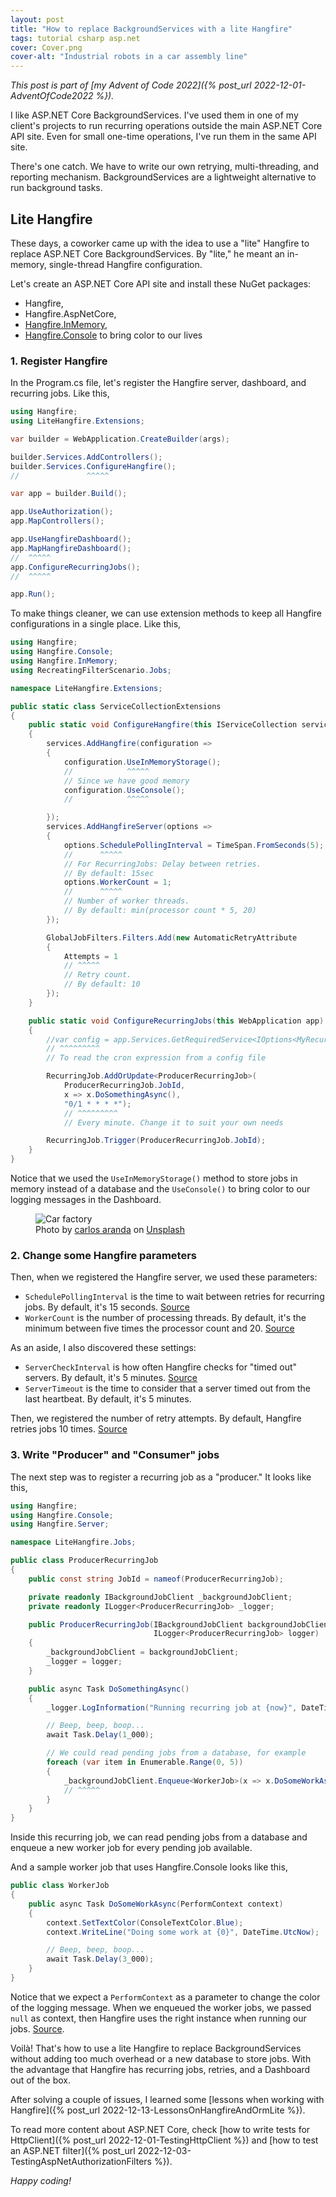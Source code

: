 ```yaml
---
layout: post
title: "How to replace BackgroundServices with a lite Hangfire"
tags: tutorial csharp asp.net
cover: Cover.png
cover-alt: "Industrial robots in a car assembly line"
---
```


_This post is part of [my Advent of Code 2022]({% post_url 2022-12-01-AdventOfCode2022 %})._

I like ASP.NET Core BackgroundServices. I've used them in one of my client's projects to run recurring operations outside the main ASP.NET Core API site. Even for small one-time operations, I've run them in the same API site.

There's one catch. We have to write our own retrying, multi-threading, and reporting mechanism. BackgroundServices are a lightweight alternative to run background tasks.

## Lite Hangfire

These days, a coworker came up with the idea to use a "lite" Hangfire to replace ASP.NET Core BackgroundServices. By "lite," he meant an in-memory, single-thread Hangfire configuration.

Let's create an ASP.NET Core API site and install these NuGet packages:

* Hangfire,
* Hangfire.AspNetCore,
* [Hangfire.InMemory](https://github.com/HangfireIO/Hangfire.InMemory),
* [Hangfire.Console](https://github.com/pieceofsummer/Hangfire.Console) to bring color to our lives

### 1. Register Hangfire

In the Program.cs file, let's register the Hangfire server, dashboard, and recurring jobs. Like this,

```csharp
using Hangfire;
using LiteHangfire.Extensions;

var builder = WebApplication.CreateBuilder(args);

builder.Services.AddControllers();
builder.Services.ConfigureHangfire();
//               ^^^^^

var app = builder.Build();

app.UseAuthorization();
app.MapControllers();

app.UseHangfireDashboard();
app.MapHangfireDashboard();
//  ^^^^^
app.ConfigureRecurringJobs();
//  ^^^^^

app.Run();
```

To make things cleaner, we can use extension methods to keep all Hangfire configurations in a single place. Like this,

```csharp
using Hangfire;
using Hangfire.Console;
using Hangfire.InMemory;
using RecreatingFilterScenario.Jobs;

namespace LiteHangfire.Extensions;

public static class ServiceCollectionExtensions
{
    public static void ConfigureHangfire(this IServiceCollection services)
    {
        services.AddHangfire(configuration =>
        {
            configuration.UseInMemoryStorage();
            //            ^^^^^
            // Since we have good memory
            configuration.UseConsole();
            //            ^^^^^

        });
        services.AddHangfireServer(options =>
        {
            options.SchedulePollingInterval = TimeSpan.FromSeconds(5);
            //      ^^^^^
            // For RecurringJobs: Delay between retries.
            // By default: 15sec
            options.WorkerCount = 1;
            //      ^^^^^
            // Number of worker threads.
            // By default: min(processor count * 5, 20)
        });

        GlobalJobFilters.Filters.Add(new AutomaticRetryAttribute
        {
            Attempts = 1
            // ^^^^^
            // Retry count.
            // By default: 10
        });
    }

    public static void ConfigureRecurringJobs(this WebApplication app)
    {
        //var config = app.Services.GetRequiredService<IOptions<MyRecurringJobOptions>>().Value;
        // ^^^^^^^^^
        // To read the cron expression from a config file

        RecurringJob.AddOrUpdate<ProducerRecurringJob>(
            ProducerRecurringJob.JobId,
            x => x.DoSomethingAsync(),
            "0/1 * * * *");
            // ^^^^^^^^^
            // Every minute. Change it to suit your own needs

        RecurringJob.Trigger(ProducerRecurringJob.JobId);
    }
}
```

Notice that we used the `UseInMemoryStorage()` method to store jobs in memory instead of a database and the `UseConsole()` to bring color to our logging messages in the Dashboard.

<figure>
<img src="https://images.unsplash.com/photo-1589320011103-48e428abcbae?crop=entropy&cs=tinysrgb&fit=crop&fm=jpg&h=400&ixid=MnwxfDB8MXxyYW5kb218MHx8fHx8fHx8MTY3MDAxODI0Mw&ixlib=rb-4.0.3&q=80&utm_campaign=api-credit&utm_medium=referral&utm_source=unsplash_source&w=600" alt="Car factory" />

<figcaption>Photo by <a href="https://unsplash.com/@carlosaranda?utm_source=unsplash&utm_medium=referral&utm_content=creditCopyText">carlos aranda</a> on <a href="https://unsplash.com/?utm_source=unsplash&utm_medium=referral&utm_content=creditCopyText">Unsplash</a></figcaption>
</figure>

### 2. Change some Hangfire parameters

Then, when we registered the Hangfire server, we used these parameters:

* `SchedulePollingInterval` is the time to wait between retries for recurring jobs. By default, it's 15 seconds. [Source](https://github.com/HangfireIO/Hangfire/blob/5b696d4174e13c3dd9489cc6a863d3417c632e31/src/Hangfire.Core/Server/RecurringJobScheduler.cs#L329)
* `WorkerCount` is the number of processing threads. By default, it's the minimum between five times the processor count and 20. [Source](https://github.com/HangfireIO/Hangfire/blob/5b696d4174e13c3dd9489cc6a863d3417c632e31/src/Hangfire.Core/BackgroundJobServer.cs#L171)

As an aside, I also discovered these settings:

* `ServerCheckInterval` is how often Hangfire checks for "timed out" servers. By default, it's 5 minutes. [Source](https://github.com/HangfireIO/Hangfire/blob/5b696d4174e13c3dd9489cc6a863d3417c632e31/src/Hangfire.Core/Server/ServerWatchdog.cs#L40)
* `ServerTimeout` is the time to consider that a server timed out from the last heartbeat. By default, it's 5 minutes.

Then, we registered the number of retry attempts. By default, Hangfire retries jobs 10 times. [Source](https://github.com/HangfireIO/Hangfire/blob/5b696d4174e13c3dd9489cc6a863d3417c632e31/src/Hangfire.Core/AutomaticRetryAttribute.cs#L83)

### 3. Write "Producer" and "Consumer" jobs

The next step was to register a recurring job as a "producer." It looks like this,

```csharp
using Hangfire;
using Hangfire.Console;
using Hangfire.Server;

namespace LiteHangfire.Jobs;

public class ProducerRecurringJob
{
    public const string JobId = nameof(ProducerRecurringJob);

    private readonly IBackgroundJobClient _backgroundJobClient;
    private readonly ILogger<ProducerRecurringJob> _logger;

    public ProducerRecurringJob(IBackgroundJobClient backgroundJobClient,
                                ILogger<ProducerRecurringJob> logger)
    {
        _backgroundJobClient = backgroundJobClient;
        _logger = logger;
    }

    public async Task DoSomethingAsync()
    {
        _logger.LogInformation("Running recurring job at {now}", DateTime.UtcNow);

        // Beep, beep, boop...
        await Task.Delay(1_000);

        // We could read pending jobs from a database, for example
        foreach (var item in Enumerable.Range(0, 5))
        {
            _backgroundJobClient.Enqueue<WorkerJob>(x => x.DoSomeWorkAsync(null));
            // ^^^^^
        }
    }
}
```

Inside this recurring job, we can read pending jobs from a database and enqueue a new worker job for every pending job available.

And a sample worker job that uses Hangfire.Console looks like this,

```csharp
public class WorkerJob
{
    public async Task DoSomeWorkAsync(PerformContext context)
    {
        context.SetTextColor(ConsoleTextColor.Blue);
        context.WriteLine("Doing some work at {0}", DateTime.UtcNow);

        // Beep, beep, boop...
        await Task.Delay(3_000);
    }
}
```

Notice that we expect a `PerformContext` as a parameter to change the color of the logging message. When we enqueued the worker jobs, we passed `null` as context, then Hangfire uses the right instance when running our jobs. [Source](https://stackoverflow.com/questions/38368153/how-do-i-get-the-current-attempt-number-on-a-background-job-in-hangfire/38387512).

Voilà! That's how to use a lite Hangfire to replace BackgroundServices without adding too much overhead or a new database to store jobs. With the advantage that Hangfire has recurring jobs, retries, and a Dashboard out of the box.

After solving a couple of issues, I learned some [lessons when working with Hangfire]({% post_url 2022-12-13-LessonsOnHangfireAndOrmLite %}).

To read more content about ASP.NET Core, check [how to write tests for HttpClient]({% post_url 2022-12-01-TestingHttpClient %}) and [how to test an ASP.NET filter]({% post_url 2022-12-03-TestingAspNetAuthorizationFilters %}).

_Happy coding!_
